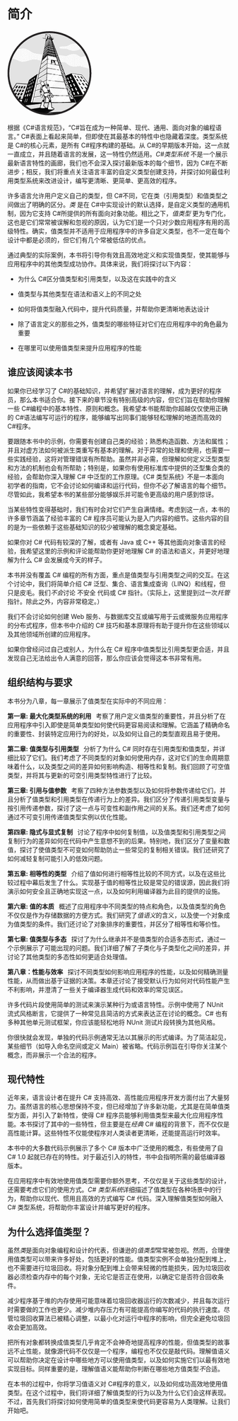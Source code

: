 # 简介

![](img/opener-img.png)

根据《C#语言规范》，“C#旨在成为一种简单、现代、通用、面向对象的编程语言。” C#表面上看起来简单，但即使在其最基本的特性中也隐藏着深度。类型系统是 C#的核心元素，是所有 C#程序构建的基础。从 C#的早期版本开始，这一点就一直成立，并且随着语言的发展，这一特性仍然适用。*C#类型系统* 不是一个展示最新语言特性的画廊，我们也不会深入探讨最新版本的每个细节，因为 C#在不断进步；相反，我们将重点关注语言丰富的自定义类型创建支持，并探讨如何最佳利用类型系统来改进设计，编写更清晰、更简单、更高效的程序。

许多语言允许用户定义自己的类型，但 C#不同，它在类（引用类型）和值类型之间做出了明确的区分。*类* 是在 C#中实现设计的默认选择，是自定义类型的通用机制，因为它支持 C#所提供的所有面向对象功能。相比之下，*值类型* 更为专门化，这也是它们常常被误解和忽视的原因，认为它们是一个只对少数应用程序有用的高级特性。确实，值类型并不适用于应用程序中的许多自定义类型，也不一定在每个设计中都是必须的，但它们有几个常被低估的优点。

通过典型的实际案例，本书将引导你有效且高效地定义和实现值类型，使其能够与应用程序中的其他类型成功协作。具体来说，我们将探讨以下内容：

+   为什么 C#区分值类型和引用类型，以及这在实践中的含义

+   值类型与其他类型在语法和语义上的不同之处

+   如何将值类型融入代码中，提升代码质量，并帮助你更清晰地表达设计

+   除了语言定义的那些之外，值类型的哪些特征对它们在应用程序中的角色最为重要

+   在哪里可以使用值类型来提升应用程序的性能

## 谁应该阅读本书

如果你已经学习了 C#的基础知识，并希望扩展对语言的理解，成为更好的程序员，那么本书适合你。接下来的章节没有特别高级的内容，但它们旨在帮助你理解一些 C#编程中的基本特性、原则和概念。我希望本书能帮助你超越仅仅使用正确的 C#语法编写可运行的程序，能够编写出同事们能够轻松理解的地道而高效的 C#程序。

要跟随本书中的示例，你需要有创建自己类的经验；熟悉构造函数、方法和属性；并且对虚方法如何被派生类重写有基本的理解。对于异常的处理和使用，也需要一些实践经验，这将对管理错误有所帮助。虽然并非必需，但理解如何定义泛型类型和方法的机制也会有所帮助；特别是，如果你有使用标准库中提供的泛型集合类的经验，会帮助你深入理解 C# 中泛型的工作原理。《C# 类型系统》不是一本面向初学者的指南，它不会讨论如何编译和运行代码，但你不必了解语言的每个细节。尽管如此，我希望本书的某些部分能够娱乐并可能令更高级的用户感到惊讶。

当某些特性变得基础时，我们有时会对它们产生自满情绪。考虑到这一点，本书的许多章节涵盖了经验丰富的 C# 程序员可能认为是入门内容的细节。这些内容的目的是为一些依赖于这些基础知识的较少被理解的概念奠定基础。

如果你对 C# 代码有较深的了解，或者有 Java 或 C++ 等其他面向对象语言的经验，我希望这里的示例和评论能帮助你更好地理解 C# 的语法和语义，并更好地理解为什么 C# 会发展成今天的样子。

本书并没有覆盖 C# 编程的所有方面，重点是值类型与引用类型之间的交互。在这个讨论中，我们将简单介绍 C# 泛型、集合、语言集成查询（LINQ）和线程，但只是皮毛。我们*不会*讨论 不安全 代码或 C# 指针。（实际上，这里提到过一次*托管*指针。除此之外，内容非常稳定。）

我们不会讨论如何创建 Web 服务、与数据库交互或编写用于云或微服务应用程序的分布式程序，但本书中介绍的 C# 技巧和基本原理将有助于提升你在这些领域以及其他领域所创建的应用程序。

如果你曾经问过自己或别人，为什么在 C# 程序中值类型比引用类型更合适，并且发现自己无法给出令人满意的回答，那么你应该会觉得这本书非常有用。

## 组织结构与要求

本书分为八章，每一章展示了值类型在实际中的不同应用：

**第一章: 最大化类型系统的利用**   考察了用户定义值类型的重要性，并且分析了在应用程序中引入即使是简单类型如何使代码更容易阅读和理解。它涵盖了精确命名的重要性、封装特定应用行为的好处，以及如何让自己的类型直观且易于使用。

**第二章: 值类型与引用类型**   分析了为什么 C# 同时存在引用类型和值类型，并详细比较了它们。我们考虑了不同类型的对象如何使用内存，这对它们的生命周期意味着什么，以及类型之间的差异如何影响构造、相等性和复制。我们回顾了可空值类型，并将其与更新的可空引用类型特性进行了比较。

**第三章: 引用与值参数**   考察了四种方法参数类型以及如何将参数传递给它们，并且分析了值类型和引用类型在传递行为上的差异。我们区分了传递引用类型变量与按引用传递参数，探讨了这一点与可变性和副作用之间的关系。我们还考虑了如何通过不可变引用传递值类型实例以优化性能。

**第四章: 隐式与显式复制**   讨论了程序中如何复制值，以及值类型和引用类型之间复制行为的差异如何在代码中产生意想不到的后果。特别地，我们区分了变量和数值，探讨了使值类型不可变如何帮助防止一些常见的复制相关错误。我们还研究了如何减轻复制可能引入的低效问题。

**第五章: 相等性的类型**   介绍了值如何进行相等性比较的不同方式，以及在这些比较过程中幕后发生了什么。实现基于值的相等性比较是常见的错误源，因此我们将演示如何安全且正确地实现这一点，以及如何利用编译器为此目的提供的设施。

**第六章: 值的本质**   概述了应用程序中不同类型的特点和角色，以及值类型的角色不仅仅是作为存储数据的方便方式。我们研究了*值语义*的含义，以及使一个对象成为值类型的条件。我们还讨论了对象排序的重要性，并区分了相等性和等价性。

**第七章: 值类型与多态**   探讨了为什么继承并不是值类型的合适多态形式，通过一个示例展示了可能出现的问题。我们详细了解了子类化与子类型化之间的差异，并讨论了其他类型的多态性如何更适合处理值。

**第八章：性能与效率**   探讨不同类型如何影响应用程序的性能，以及如何精确测量性能，从而做出基于证据的决策。本章还讨论了接受默认行为如何对代码性能产生不利影响，并澄清了一些关于编译器生成代码和效率的常见误区。

许多代码片段使用简单的测试来演示某种行为或语言特性。示例中使用了 NUnit 流式风格断言，它提供了一种常见且简洁的方式来表达正在讨论的概念。C# 也有多种其他单元测试框架，你应该能轻松地将 NUnit 测试片段转换为其他风格。

你很快就会发现，单独的代码示例通常无法以其展示的形式编译。为了简洁起见，某些细节（如导入命名空间或定义 Main）被省略。代码示例旨在引导你关注某个概念，而非展示一个合法的程序。

## 现代特性

近年来，语言设计者在提升 C# 支持高效、高性能应用程序开发方面付出了大量努力。虽然语言的核心思想保持不变，但已经增加了许多新功能，尤其是在简单值类型方面，并引入了新特性，使得 C# 程序员能够利用值类型来最大化应用程序性能。本书探讨了其中的一些特性，但主要是在*经典* C# 编程的背景下，而不仅仅是高性能计算。这些特性不仅能使程序对人类读者更清晰，还能提高运行时效率。

本书中的大多数代码示例展示了多个 C# 版本中广泛使用的概念，有些使用了自 C# 1.0 起就已存在的特性。对于最近引入的特性，书中会指明所需的最低编译器版本。

在应用程序中有效地使用值类型需要你额外思考，不仅仅是关于这些类型的设计，还需要考虑它们的使用方式。*C# 类型系统*详细描述了值类型在各种场景中的行为，帮助你以现代、惯用且高效的方式编写 C# 代码。深入理解值类型如何融入 C# 类型系统，将帮助你丰富设计并编写更好的程序。

## 为什么选择值类型？

虽然*类*是面向对象编程和设计的代表，但谦逊的*值类型*常常被忽视。然而，合理使用值类型可以带来许多好处，包括更好的性能。值类型实例不会单独分配到堆上，也不需要进行垃圾回收。将对象分配到堆上会带来轻微的性能损失，因为垃圾回收器必须检查内存中的每个对象，无论它是否正在使用，以确定它是否符合回收条件。

减少程序基于堆的内存使用可能意味着垃圾回收器运行的次数减少，并且每次运行时需要做的工作也更少。减少堆内存压力有可能提高你编写的代码的执行速度。尽管垃圾回收算法已被精心调整，以最小化对运行中程序的影响，但完全避免垃圾回收会更加高效。

把所有对象都转换成值类型几乎肯定不会神奇地提高程序的性能，但值类型的故事远不止性能，就像源代码不仅仅是一个程序，编程也不仅仅是敲代码。理解值语义可以帮助你决定在设计中哪些地方可以使用值类型，以及如何实施它们以最有效地实现目标。同样重要的是，理解值语义能帮助你判断在哪些地方值类型*不*合适。

在本书的过程中，你将学习值语义对 C#程序的意义，以及如何成功高效地使用值类型。在这个过程中，我们将详细了解值类型的行为以及为什么它们会这样表现。不过，首先我们将探讨如何使用简单的值类型来使代码更容易为人类理解。让我们开始吧。
